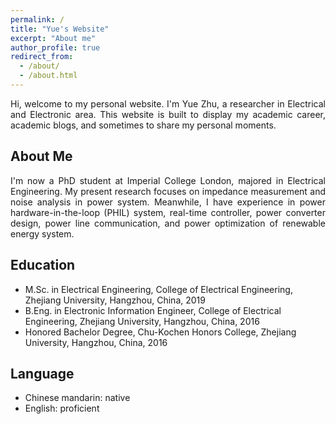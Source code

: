 ```yaml
---
permalink: /
title: "Yue's Website"
excerpt: "About me"
author_profile: true
redirect_from: 
  - /about/
  - /about.html
---
```


<div style="text-align: justify"> Hi, welcome to my personal website. I'm Yue Zhu, a researcher in Electrical and Electronic area. This website is built to display my academic career, academic blogs, and sometimes to share my personal moments.</div>

##  About Me
<div style="text-align: justify">I'm now a PhD student at Imperial College London, majored in Electrical Engineering. My present research focuses on impedance measurement and noise analysis in power system. Meanwhile, I have experience in power hardware-in-the-loop (PHIL) system, real-time controller, power converter design, power line communication, and power optimization of renewable energy system.</div>

## Education 
* M.Sc. in Electrical Engineering, College of Electrical Engineering, Zhejiang University, Hangzhou, China, 2019
* B.Eng. in Electronic Information Engineer, College of Electrical Engineering, Zhejiang University, Hangzhou, China, 2016
* Honored Bachelor Degree, Chu-Kochen Honors College, Zhejiang University, Hangzhou, China, 2016


## Language
* Chinese mandarin: native
* English: proficient